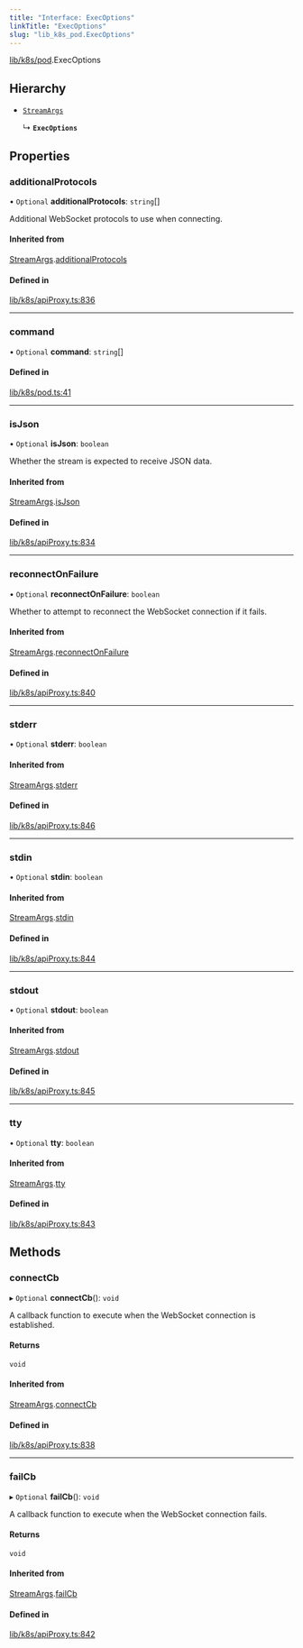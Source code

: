 ```yaml
---
title: "Interface: ExecOptions"
linkTitle: "ExecOptions"
slug: "lib_k8s_pod.ExecOptions"
---
```


[lib/k8s/pod](../modules/lib_k8s_pod.md).ExecOptions

## Hierarchy

- [`StreamArgs`](lib_k8s_apiProxy.StreamArgs.md)

  ↳ **`ExecOptions`**

## Properties

### additionalProtocols

• `Optional` **additionalProtocols**: `string`[]

Additional WebSocket protocols to use when connecting.

#### Inherited from

[StreamArgs](lib_k8s_apiProxy.StreamArgs.md).[additionalProtocols](lib_k8s_apiProxy.StreamArgs.md#additionalprotocols)

#### Defined in

[lib/k8s/apiProxy.ts:836](https://github.com/headlamp-k8s/headlamp/blob/840d05a1/frontend/src/lib/k8s/apiProxy.ts#L836)

___

### command

• `Optional` **command**: `string`[]

#### Defined in

[lib/k8s/pod.ts:41](https://github.com/headlamp-k8s/headlamp/blob/840d05a1/frontend/src/lib/k8s/pod.ts#L41)

___

### isJson

• `Optional` **isJson**: `boolean`

Whether the stream is expected to receive JSON data.

#### Inherited from

[StreamArgs](lib_k8s_apiProxy.StreamArgs.md).[isJson](lib_k8s_apiProxy.StreamArgs.md#isjson)

#### Defined in

[lib/k8s/apiProxy.ts:834](https://github.com/headlamp-k8s/headlamp/blob/840d05a1/frontend/src/lib/k8s/apiProxy.ts#L834)

___

### reconnectOnFailure

• `Optional` **reconnectOnFailure**: `boolean`

Whether to attempt to reconnect the WebSocket connection if it fails.

#### Inherited from

[StreamArgs](lib_k8s_apiProxy.StreamArgs.md).[reconnectOnFailure](lib_k8s_apiProxy.StreamArgs.md#reconnectonfailure)

#### Defined in

[lib/k8s/apiProxy.ts:840](https://github.com/headlamp-k8s/headlamp/blob/840d05a1/frontend/src/lib/k8s/apiProxy.ts#L840)

___

### stderr

• `Optional` **stderr**: `boolean`

#### Inherited from

[StreamArgs](lib_k8s_apiProxy.StreamArgs.md).[stderr](lib_k8s_apiProxy.StreamArgs.md#stderr)

#### Defined in

[lib/k8s/apiProxy.ts:846](https://github.com/headlamp-k8s/headlamp/blob/840d05a1/frontend/src/lib/k8s/apiProxy.ts#L846)

___

### stdin

• `Optional` **stdin**: `boolean`

#### Inherited from

[StreamArgs](lib_k8s_apiProxy.StreamArgs.md).[stdin](lib_k8s_apiProxy.StreamArgs.md#stdin)

#### Defined in

[lib/k8s/apiProxy.ts:844](https://github.com/headlamp-k8s/headlamp/blob/840d05a1/frontend/src/lib/k8s/apiProxy.ts#L844)

___

### stdout

• `Optional` **stdout**: `boolean`

#### Inherited from

[StreamArgs](lib_k8s_apiProxy.StreamArgs.md).[stdout](lib_k8s_apiProxy.StreamArgs.md#stdout)

#### Defined in

[lib/k8s/apiProxy.ts:845](https://github.com/headlamp-k8s/headlamp/blob/840d05a1/frontend/src/lib/k8s/apiProxy.ts#L845)

___

### tty

• `Optional` **tty**: `boolean`

#### Inherited from

[StreamArgs](lib_k8s_apiProxy.StreamArgs.md).[tty](lib_k8s_apiProxy.StreamArgs.md#tty)

#### Defined in

[lib/k8s/apiProxy.ts:843](https://github.com/headlamp-k8s/headlamp/blob/840d05a1/frontend/src/lib/k8s/apiProxy.ts#L843)

## Methods

### connectCb

▸ `Optional` **connectCb**(): `void`

A callback function to execute when the WebSocket connection is established.

#### Returns

`void`

#### Inherited from

[StreamArgs](lib_k8s_apiProxy.StreamArgs.md).[connectCb](lib_k8s_apiProxy.StreamArgs.md#connectcb)

#### Defined in

[lib/k8s/apiProxy.ts:838](https://github.com/headlamp-k8s/headlamp/blob/840d05a1/frontend/src/lib/k8s/apiProxy.ts#L838)

___

### failCb

▸ `Optional` **failCb**(): `void`

A callback function to execute when the WebSocket connection fails.

#### Returns

`void`

#### Inherited from

[StreamArgs](lib_k8s_apiProxy.StreamArgs.md).[failCb](lib_k8s_apiProxy.StreamArgs.md#failcb)

#### Defined in

[lib/k8s/apiProxy.ts:842](https://github.com/headlamp-k8s/headlamp/blob/840d05a1/frontend/src/lib/k8s/apiProxy.ts#L842)
